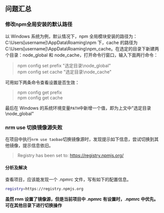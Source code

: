 ## 问题汇总
### 修改npm全局安装的默认路径
以 Windows 系统为例，默认情况下，npm 全局模块安装的路径为：C:\Users\[username]\AppData\Roaming\npm 下，cache 的路径为C:\Users\[username]\AppData\Roaming\npm_cache。在选定的目录下新建两个目录：node_global 和 node_cache，打开命令行窗口，输入下面两行命令：
> npm config set prefix "选定目录\node_global"  
> npm config set cache "选定目录\node_cache"

可用如下两条命令查看设置是否生效：
>npm config get prefix  
>npm config get cache

最后在 Windows 的系统环境变量`PATH`中新增一个值，即为上文中"选定目录\node_global"

### nrm use 切换镜像源失败

在项目中执行`nrm use taobao`切换镜像源时，发现提示如下信息，尝试切换到其他镜像，提示信息依旧。

> Registry has been set to: https://registry.npmjs.org/

#### 分析及解决

查看项目，应该能发现一个 .npmrc 文件，写有如下的配置信息。

```bash
registry=https://registry.npmjs.org
```

**虽然 rnm 设置了镜像源，但是当前项目中 .npmrc 有设置时，.npmrc 中优先。可在其他目录下进行切换操作**